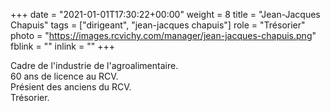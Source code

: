 +++
date = "2021-01-01T17:30:22+00:00"
weight = 8
title = "Jean-Jacques Chapuis"
tags = ["dirigeant", "jean-jacques chapuis"]
role = "Trésorier"
photo = "https://images.rcvichy.com/manager/jean-jacques-chapuis.png"
fblink = ""
inlink = ""
+++

Cadre de l'industrie de l'agroalimentaire.  
60 ans de licence au RCV.  
Présient des anciens du RCV.  
Trésorier.
